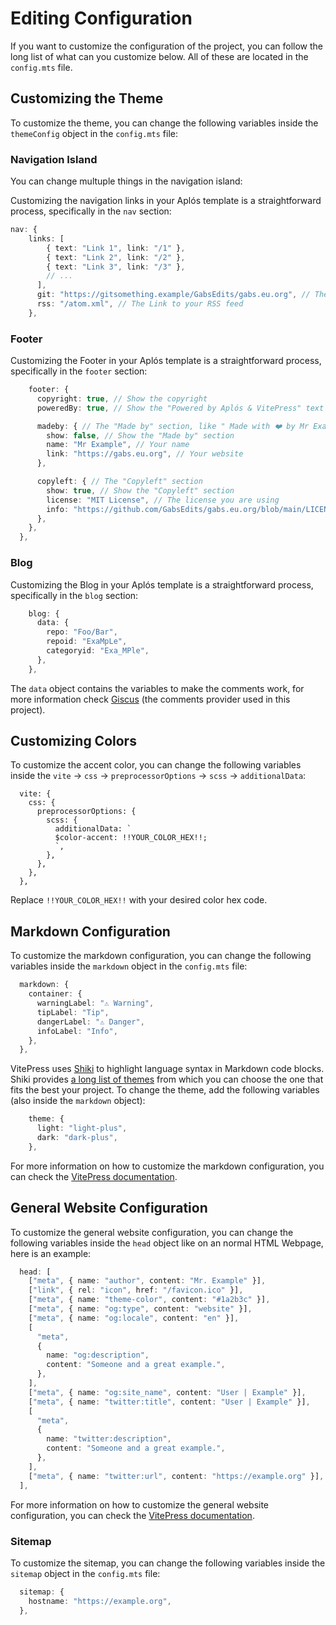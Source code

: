 # Editing Configuration

If you want to customize the configuration of the project, you can follow the long list of what can you customize below. All of these are located in the `config.mts` file.

## Customizing the Theme

To customize the theme, you can change the following variables inside the `themeConfig` object in the `config.mts` file:

### Navigation Island

You can change multuple things in the navigation island:

Customizing the navigation links in your Aplós template is a straightforward process, specifically in the `nav` section:

```ts
nav: {
    links: [
        { text: "Link 1", link: "/1" },
        { text: "Link 2", link: "/2" },
        { text: "Link 3", link: "/3" },
        // ...
      ],
      git: "https://gitsomething.example/GabsEdits/gabs.eu.org", // The Link to your Git repo
      rss: "/atom.xml", // The Link to your RSS feed
    },
```

### Footer

Customizing the Footer in your Aplós template is a straightforward process, specifically in the `footer` section:

```ts
    footer: {
      copyright: true, // Show the copyright
      poweredBy: true, // Show the "Powered by Aplós & VitePress" text

      madeby: { // The "Made by" section, like " Made with ❤️ by Mr Example"
        show: false, // Show the "Made by" section
        name: "Mr Example", // Your name
        link: "https://gabs.eu.org", // Your website
      },

      copyleft: { // The "Copyleft" section
        show: true, // Show the "Copyleft" section
        license: "MIT License", // The license you are using
        info: "https://github.com/GabsEdits/gabs.eu.org/blob/main/LICENSE", // The link to the license
      },
    },
  },
```

### Blog

Customizing the Blog in your Aplós template is a straightforward process, specifically in the `blog` section:

```ts
    blog: {
      data: {
        repo: "Foo/Bar",
        repoid: "ExaMpLe",
        categoryid: "Exa_MPle",
      },
    },
```

The `data` object contains the variables to make the comments work, for more information check [Giscus](https://giscus.app/) (the comments provider used in this project).

## Customizing Colors

To customize the accent color, you can change the following variables inside the `vite` -> `css` -> `preprocessorOptions` -> `scss` -> `additionalData`:

```ts{6}
  vite: {
    css: {
      preprocessorOptions: {
        scss: {
          additionalData: `
          $color-accent: !!YOUR_COLOR_HEX!!;
          `,
        },
      },
    },
  },
```

Replace `!!YOUR_COLOR_HEX!!` with your desired color hex code.

## Markdown Configuration

To customize the markdown configuration, you can change the following variables inside the `markdown` object in the `config.mts` file:

```ts
  markdown: {
    container: {
      warningLabel: "⚠ Warning",
      tipLabel: "Tip",
      dangerLabel: "⚠ Danger",
      infoLabel: "Info",
    },
  },
```

VitePress uses [Shiki](https://github.com/shikijs/shiki) to highlight language syntax in Markdown code blocks. Shiki provides [a long list of themes](https://shiki.style/themes) from which you can choose the one that fits the best your project. To change the theme, add the following variables (also inside the `markdown` object):

```ts
    theme: {
      light: "light-plus",
      dark: "dark-plus",
    },
```

For more information on how to customize the markdown configuration, you can check the [VitePress documentation](https://vitepress.dev/reference/site-config#markdown).

## General Website Configuration

To customize the general website configuration, you can change the following variables inside the `head` object like on an normal HTML Webpage, here is an example:

```ts
  head: [
    ["meta", { name: "author", content: "Mr. Example" }],
    ["link", { rel: "icon", href: "/favicon.ico" }],
    ["meta", { name: "theme-color", content: "#1a2b3c" }],
    ["meta", { name: "og:type", content: "website" }],
    ["meta", { name: "og:locale", content: "en" }],
    [
      "meta",
      {
        name: "og:description",
        content: "Someone and a great example.",
      },
    ],
    ["meta", { name: "og:site_name", content: "User | Example" }],
    ["meta", { name: "twitter:title", content: "User | Example" }],
    [
      "meta",
      {
        name: "twitter:description",
        content: "Someone and a great example.",
      },
    ],
    ["meta", { name: "twitter:url", content: "https://example.org" }],
  ],
```

For more information on how to customize the general website configuration, you can check the [VitePress documentation](https://vitepress.dev/reference/site-config#overview).

### Sitemap

To customize the sitemap, you can change the following variables inside the `sitemap` object in the `config.mts` file:

```ts
  sitemap: {
    hostname: "https://example.org",
  },
```
